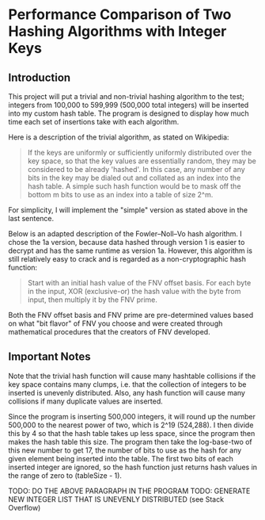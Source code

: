 # Performance Comparison of Two Hashing Algorithms with Integer Keys
## Introduction

This project will put a trivial and non-trivial hashing algorithm to the test; integers
from 100,000 to 599,999 (500,000 total integers) will be inserted into my custom hash table.
The program is designed to display how much time each set of insertions take with each algorithm.

Here is a description of the trivial algorithm, as stated on Wikipedia:

> If the keys are uniformly or sufficiently uniformly distributed over the key space,
so that the key values are essentially random, they may be considered to be already 'hashed'.
In this case, any number of any bits in the key may be dialed out and collated as an index
into the hash table. A simple such hash function would be to mask off the bottom m bits
to use as an index into a table of size 2^m.

For simplicity, I will implement the "simple" version as stated above in the last sentence.

Below is an adapted description of the Fowler–Noll–Vo hash algorithm. I chose the 1a version, because data
hashed through version 1 is easier to decrypt and has the same runtime as version 1a. However, this
algorithm is still relatively easy to crack and is regarded as a non-cryptographic hash function:

> Start with an initial hash value of the FNV offset basis. For each byte in the input, XOR
> (exclusive-or) the hash value with the byte from input, then multiply it by the FNV prime.

Both the FNV offset basis and FNV prime are pre-determined values based on what "bit flavor" of
FNV you choose and were created through mathematical procedures that the creators of FNV developed.

## Important Notes

Note that the trivial hash function will cause many hashtable collisions if the key space contains
many clumps, i.e. that the collection of integers to be inserted is unevenly distributed. Also,
any hash function will cause many collisions if many duplicate values are inserted.

Since the program is inserting 500,000 integers, it will round up the number 500,000 to the nearest
power of two, which is 2^19 (524,288). I then divide this by 4 so that the hash table takes up less space,
since the program then makes the hash table this size. The program then take the log-base-two of this new
number to get 17, the number of bits to use as the hash for any given element being inserted into the table.
The first two bits of each inserted integer are ignored, so the hash function just returns hash values in the range of
zero to (tableSize - 1).

TODO: DO THE ABOVE PARAGRAPH IN THE PROGRAM
TODO: GENERATE NEW INTEGER LIST THAT IS UNEVENLY DISTRIBUTED (see Stack Overflow)
